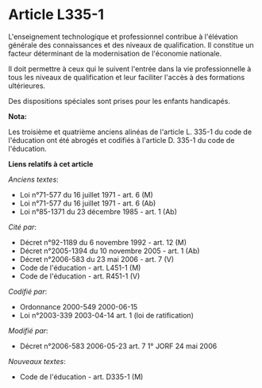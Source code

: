 # Article L335-1

L'enseignement technologique et professionnel contribue à l'élévation générale des connaissances et des niveaux de
qualification. Il constitue un facteur déterminant de la modernisation de l'économie nationale.

Il doit permettre à ceux qui le suivent l'entrée dans la vie professionnelle à tous les niveaux de qualification et leur
faciliter l'accès à des formations ultérieures.

Des dispositions spéciales sont prises pour les enfants handicapés.

**Nota:**

Les troisième et quatrième anciens alinéas de l'article L. 335-1 du code de l'éducation ont été abrogés et codifiés à
l'article D. 335-1 du code de l'éducation.

**Liens relatifs à cet article**

_Anciens textes_:

  - Loi n°71-577 du 16 juillet 1971 - art. 6 (M)
  - Loi n°71-577 du 16 juillet 1971 - art. 6 (Ab)
  - Loi n°85-1371 du 23 décembre 1985 - art. 1 (Ab)

_Cité par_:

  - Décret n°92-1189 du 6 novembre 1992 - art. 12 (M)
  - Décret n°2005-1394 du 10 novembre 2005 - art. 1 (Ab)
  - Décret n°2006-583 du 23 mai 2006 - art. 7 (V)
  - Code de l'éducation - art. L451-1 (M)
  - Code de l'éducation - art. R451-1 (V)

_Codifié par_:

  - Ordonnance 2000-549 2000-06-15
  - Loi n°2003-339 2003-04-14 art. 1 (loi de ratification)

_Modifié par_:

  - Décret n°2006-583 2006-05-23 art. 7 1° JORF 24 mai 2006

_Nouveaux textes_:

  - Code de l'éducation - art. D335-1 (M)
